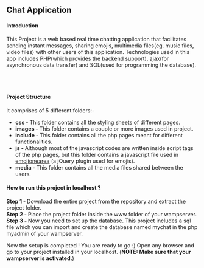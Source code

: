 ## Chat Application
<h4>Introduction</h4>
This Project is a web based real time chatting application that facilitates sending instant messages, sharing emojis, multimedia files(eg. music files, video files) with other users of this application. Technologies used in this app includes PHP(which provides the backend support), ajax(for asynchronous data transfer) and SQL(used for programming the database).
    
<!---
<h2>Preview images</h2>
<img src="https://github.com/hirohit2001/Chat-Application-using-Ajax-PHP-MySQL/blob/master/images/login.png">
<img src="https://github.com/hirohit2001/Chat-Application-using-Ajax-PHP-MySQL/blob/master/images/chat.png">
<img src="https://github.com/hirohit2001/Chat-Application-using-Ajax-PHP-MySQL/blob/master/images/chat2.png">
<br><br>
-->

<br><br>
<h4>Project Structure</h4>
<p>It comprises of 5 different folders:-</p>
<ul>
  <li>
    <b>css - </b> This folder contains all the styling sheets of different pages.
  </li>
  <li>
    <b>images - </b> This folder contains a couple or more images used in project.
  </li>
  <li>
    <b>include - </b> This folder contains all the php pages meant for different functionalities.
  </li>
  <li>
    <b>js - </b> Although most of the javascript codes are written inside script tags of the php pages, but this folder contains a javascript file used in <a href="https://github.com/mervick/emojionearea">emojionearea</a> (a jQuery plugin used for emojis).
  </li>
  <li>
    <b>media - </b> This folder contains all the media files shared between the users.
  </li>
</ul>

<h4>How to run this project in localhost ?</h4>
<div><b>Step 1 - </b> Download the entire project from the repository and extract the project folder.</div>
<div><b>Step 2 - </b> Place the project folder inside the www folder of your wampserver.</div>
<div><b>Step 3 - </b> Now you need to set up the database. This project includes a sql file which you can import and create the database named mychat in the php myadmin of your wampserver.</div>

Now the setup is completed ! You are ready to go :) 
Open any browser and go to your project installed in your localhost. (<b>NOTE: Make sure that your wampserver is activated.</b>)
